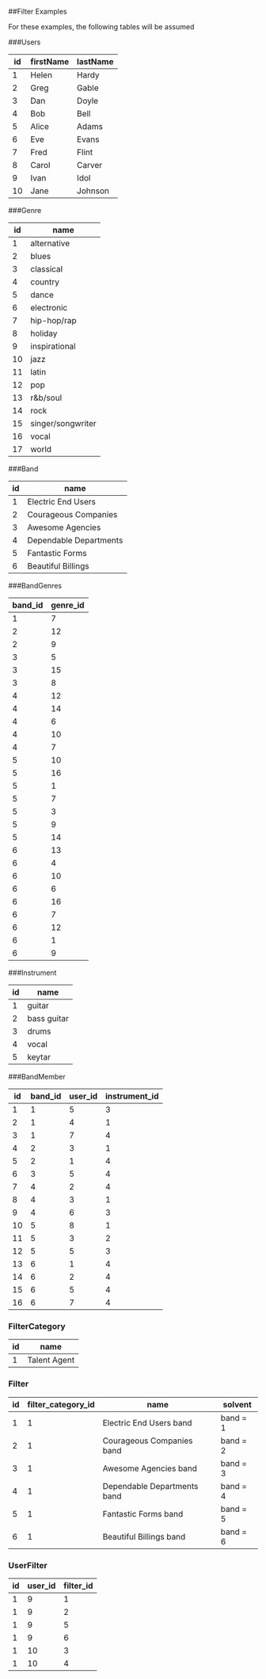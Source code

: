 ##Filter Examples

For these examples, the following tables will be assumed

###Users

 id | firstName | lastName
----|-----------|---------
 1  | Helen     | Hardy
 2  | Greg      | Gable
 3  | Dan       | Doyle
 4  | Bob       | Bell
 5  | Alice     | Adams
 6  | Eve       | Evans
 7  | Fred      | Flint
 8  | Carol     | Carver
 9  | Ivan      | Idol
 10 | Jane      | Johnson

###Genre

 id | name
----|------------------
 1  | alternative
 2  | blues
 3  | classical
 4  | country
 5  | dance
 6  | electronic
 7  | hip-hop/rap
 8  | holiday
 9  | inspirational
 10 | jazz
 11 | latin
 12 | pop
 13 | r&b/soul
 14 | rock
 15 | singer/songwriter
 16 | vocal
 17 | world

###Band

 id | name
----|-----------------------
 1  | Electric End Users
 2  | Courageous Companies
 3  | Awesome Agencies
 4  | Dependable Departments
 5  | Fantastic Forms
 6  | Beautiful Billings

###BandGenres

 band_id | genre_id
---------|---------
 1       | 7
 2       | 12
 2       | 9
 3       | 5
 3       | 15
 3       | 8
 4       | 12
 4       | 14
 4       | 6
 4       | 10
 4       | 7
 5       | 10
 5       | 16
 5       | 1
 5       | 7
 5       | 3
 5       | 9
 5       | 14
 6       | 13
 6       | 4
 6       | 10
 6       | 6
 6       | 16
 6       | 7
 6       | 12
 6       | 1
 6       | 9

###Instrument

 id | name
----|------------
 1  | guitar
 2  | bass guitar
 3  | drums
 4  | vocal
 5  | keytar
 
###BandMember

 id | band_id | user_id | instrument_id
----|---------|---------|--------------
 1  | 1       | 5       | 3
 2  | 1       | 4       | 1
 3  | 1       | 7       | 4
 4  | 2       | 3       | 1
 5  | 2       | 1       | 4
 6  | 3       | 5       | 4
 7  | 4       | 2       | 4
 8  | 4       | 3       | 1
 9  | 4       | 6       | 3
 10 | 5       | 8       | 1
 11 | 5       | 3       | 2
 12 | 5       | 5       | 3
 13 | 6       | 1       | 4
 14 | 6       | 2       | 4
 15 | 6       | 5       | 4
 16 | 6       | 7       | 4

### FilterCategory

 id | name
----|-------------
 1  | Talent Agent

### Filter

 id | filter_category_id | name                        | solvent
----|--------------------|-----------------------------|---------
 1  | 1                  | Electric End Users band     | band = 1
 2  | 1                  | Courageous Companies band   | band = 2
 3  | 1                  | Awesome Agencies band       | band = 3
 4  | 1                  | Dependable Departments band | band = 4
 5  | 1                  | Fantastic Forms band        | band = 5
 6  | 1                  | Beautiful Billings band     | band = 6

### UserFilter

 id | user_id | filter_id
----|---------|----------
 1  | 9       | 1
 1  | 9       | 2
 1  | 9       | 5
 1  | 9       | 6
 1  | 10      | 3
 1  | 10      | 4
